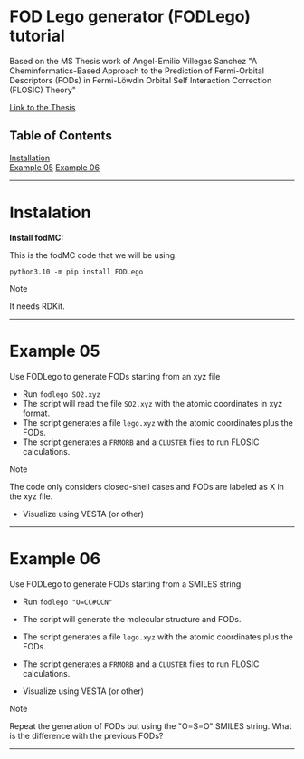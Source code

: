 # FOD Lego generator (FODLego) tutorial

Based on the MS Thesis work of Angel-Emilio Villegas Sanchez "A Cheminformatics-Based Approach to the Prediction of Fermi-Orbital
Descriptors (FODs) in Fermi-Löwdin Orbital Self Interaction Correction (FLOSIC) Theory"


[Link to the Thesis](https://scholarly.cmich.edu/?a=is&oid=CMUGR2024-068&type=staticpdf&pdfaccesscode=PdSFSCxZMY55HKqnoGoFaos4spHsbb4%2Fj%2Fbx3ETR05iF8%3D&submitted=1&e=-------en-10--1--txt-txIN%7CtxAU%7CtxTI--------&g-recaptcha-response=03AFcWeA7EzT7cn3P02XaJRx9zoS7nCE10lDUFrGql7wi_mt2aIBPYEzZM-Pu0YT__Y4BZ7fqk3Hv1D9mCiIhLtcX1BIQ72aO3pveWAgkVQHNsi7_ZT1FkoJmribtgXXWEuIQCTrbO12bmYdsBS_O6wC_x7O2KeERuD86-KEJGVDNwQyVjwjNHKnMGnhayL6HKJeSRfWRiUsdm2dmjNEIyx0Hp5FM0UtmOumhyln3i-nvP8pXKFaSq0HcBfIW5i-UfrReaLasyDqA7gGLK9jnb4hAryTgXDmQuDIAd-0fnwrJPI7Il3TXfWo76fUkFhJKiBLLRc48QXM2MLqNmMWqCmpTr4RsaNhljnjMwb4GQyTA_1z6UCECEskO7wNZDMz2vTSdrTjLBSeYZs6keJI-T_Im8poxCbrO0hIboXmKK5a60dAjpBGE5R9_ov04Y5yo7hiLDfHHJ7H4vJWiHO9w-WS-1rGudjlRXT84FOBuu9vcEoowPLzDD_ySNuZenxk8TRsjrKP5yRgcS2AI-LDKX7PNnxzzi2KJoHqkuYqexRp1LeuEfn95luXSE-Q6E6OEZKXo13-nvMKZ1FB2laGT_4pkV0mmRD1Sb-ceU8eZRfTZacSu5omsn3X9VlTDMgw5DPEw2DJEfozj5v18-EkQm_ZyRRcIwi-DRypeqSPkB13qyHNL6AqXa2Eop1oAN5wQLkuDURBsNRoJBgC_p3f50SvGtUOOmanlXAE8eadEMhSBv648ZRYH9NFF9doxIfz9ME1vZ4fAIfixs_TXVjO5VrcU02DUcTJIcVQo1PAkdluY4Qpwz5PnY9XoMhTjQQpD6w37xryG1ur8tlQiSAdfA2W4TEkk1sufSl44S-K7CSEvhgsf7cSnhRlR7tGDp8lagGKXw1VkWT_kXaeODOnGvhijpN4nN0TASWeIQlIkEuR5t2MkxNoMeU1F0asf_YjcpLVzkpEReu-EBlUnfZKVfghNId_qbd0LSxy66PzOYKN7Lz0zRL0_5x87cKShVmf2ywNr_pNzV7tWrCAnxn7E3rrFefaGynCPjeQ)



## Table of Contents 

[Installation](/FODLego.md#Instalation)\
[Example 05](/FODLego.md#Example-05)
[Example 06](/FODLego.md#Example-06)

***

# Instalation


**Install fodMC:**

This is the fodMC code that we will be using.

`python3.10 -m pip install FODLego`


> [!Note]
>It needs RDKit.



***

# Example 05

Use FODLego to generate FODs starting from an xyz file

+ Run `fodlego SO2.xyz`
+ The script will read the file `SO2.xyz` with the atomic coordinates in xyz format.
+ The script generates a file `lego.xyz` with the atomic coordinates plus the FODs.
+ The script generates a `FRMORB` and a `CLUSTER` files to run FLOSIC calculations.
> [!NOTE]
>The code only considers closed-shell cases and  FODs are labeled as X in the xyz file.  

+ Visualize using VESTA (or other)



***

# Example 06

Use FODLego to generate FODs starting from a SMILES string

+ Run `fodlego "O=CC#CCN"`
+ The script will generate the molecular structure and FODs.
+ The script generates a file `lego.xyz` with the atomic coordinates plus the FODs.
+ The script generates a `FRMORB` and a `CLUSTER` files to run FLOSIC calculations.

+ Visualize using VESTA (or other)

> [!NOTE]
>Repeat the generation of FODs but using the "O=S=O" SMILES string. What is the difference with the previous FODs?



***







